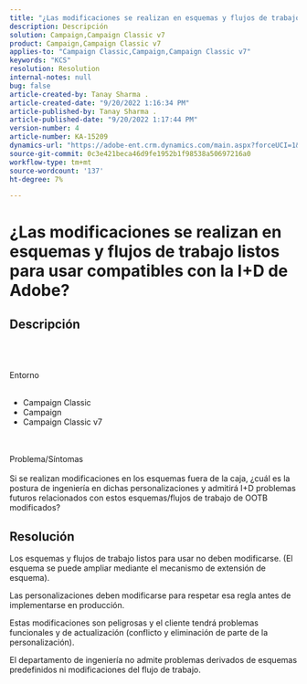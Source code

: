 ```yaml
---
title: "¿Las modificaciones se realizan en esquemas y flujos de trabajo listos para usar compatibles con la I+D de Adobe?"
description: Descripción
solution: Campaign,Campaign Classic v7
product: Campaign,Campaign Classic v7
applies-to: "Campaign Classic,Campaign,Campaign Classic v7"
keywords: "KCS"
resolution: Resolution
internal-notes: null
bug: false
article-created-by: Tanay Sharma .
article-created-date: "9/20/2022 1:16:34 PM"
article-published-by: Tanay Sharma .
article-published-date: "9/20/2022 1:17:44 PM"
version-number: 4
article-number: KA-15209
dynamics-url: "https://adobe-ent.crm.dynamics.com/main.aspx?forceUCI=1&pagetype=entityrecord&etn=knowledgearticle&id=8c57876f-e638-ed11-9db1-002248086735"
source-git-commit: 0c3e421beca46d9fe1952b1f98538a50697216a0
workflow-type: tm+mt
source-wordcount: '137'
ht-degree: 7%

---
```


# ¿Las modificaciones se realizan en esquemas y flujos de trabajo listos para usar compatibles con la I+D de Adobe?

## Descripción

<br><br><br>Entorno<br><br>
- Campaign Classic
- Campaign
- Campaign Classic v7



<br><br>Problema/Síntomas<br><br>
Si se realizan modificaciones en los esquemas fuera de la caja, ¿cuál es la postura de ingeniería en dichas personalizaciones y admitirá I+D problemas futuros relacionados con estos esquemas/flujos de trabajo de OOTB modificados?


## Resolución


Los esquemas y flujos de trabajo listos para usar no deben modificarse. (El esquema se puede ampliar mediante el mecanismo de extensión de esquema).

Las personalizaciones deben modificarse para respetar esa regla antes de implementarse en producción.

Estas modificaciones son peligrosas y el cliente tendrá problemas funcionales y de actualización (conflicto y eliminación de parte de la personalización).

El departamento de ingeniería no admite problemas derivados de esquemas predefinidos ni modificaciones del flujo de trabajo.
